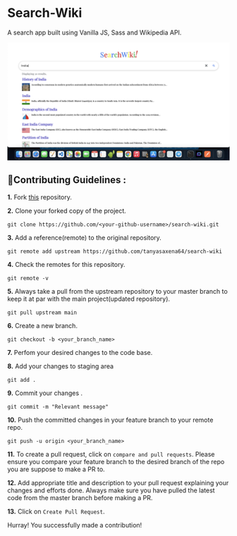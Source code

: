 # Search-Wiki

A search app built using Vanilla JS, Sass and Wikipedia API.

![screenshot](https://raw.githubusercontent.com/ankitsaxena21/search-wiki/main/Screenshot%202021-10-01%20at%203.00.40%20PM.png)

## 📌Contributing Guidelines :

**1.** Fork [this](https://github.com/tanyasaxena64/search-wiki) repository.

**2.** Clone your forked copy of the project.

```
git clone https://github.com/<your-github-username>/search-wiki.git
```

**3.** Add a reference(remote) to the original repository.

```
git remote add upstream https://github.com/tanyasaxena64/search-wiki
```

**4.** Check the remotes for this repository.

```
git remote -v
```

**5.** Always take a pull from the upstream repository to your master branch to keep it at par with the main project(updated repository).

```
git pull upstream main
```

**6.** Create a new branch.

```
git checkout -b <your_branch_name>
```

**7.** Perfom your desired changes to the code base.


**8.** Add your changes to staging area

```
git add .
```

**9.** Commit your changes .

```
git commit -m "Relevant message"
```

**10.** Push the committed changes in your feature branch to your remote repo.

```
git push -u origin <your_branch_name>
```

**11.** To create a pull request, click on `compare and pull requests`. Please ensure you compare your feature branch to the desired branch of the repo you are suppose to make a PR to.

**12.** Add appropriate title and description to your pull request explaining your changes and efforts done. Always make sure you have pulled the latest code from the master branch before making a PR.

**13.** Click on `Create Pull Request`.

Hurray! You successfully made a contribution!
